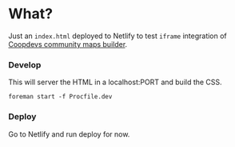 # What?
Just an `index.html` deployed to Netlify to test `iframe` integration of [Coopdevs community maps builder](https://gitlab.com/coopdevs/community-maps-builder).


### Develop
This will server the HTML in a localhost:PORT and build the CSS.
```
foreman start -f Procfile.dev
```

### Deploy
Go to Netlify and run deploy for now.

